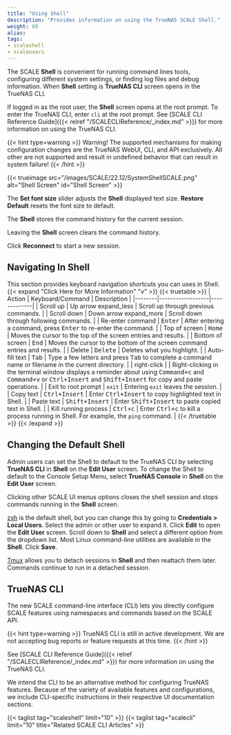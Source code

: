 ```yaml
---
title: "Using Shell"
description: "Provides information on using the TrueNAS SCALE Shell."
weight: 60
alias:
tags:
- scaleshell
- scaleusers
---
```


The SCALE **Shell** is convenient for running command lines tools, configuring different system settings, or finding log files and debug information.
When **Shell** setting is **TrueNAS CLI** screen opens in the TrueNAS CLI.

If logged in as the root user, the **Shell** screen opens at the root prompt. To enter the TrueNAS CLI, enter `cli` at the root prompt. 
See [SCALE CLI Reference Guide]({{< relref "/SCALECLIReference/_index.md" >}}) for more information on using the TrueNAS CLI.

{{< hint type=warning >}}
Warning! The supported mechanisms for making configuration changes are the TrueNAS WebUI, CLI, and API exclusively. 
All other are not supported and result in undefined behavior that can result in system failure! 
{{< /hint >}}

{{< trueimage src="/images/SCALE/22.12/SystemShellSCALE.png" alt="Shell Screen" id="Shell Screen" >}}

The **Set font size** slider adjusts the **Shell** displayed text size.
**Restore Default** resets the font size to default.

The **Shell** stores the command history for the current session.

Leaving the **Shell** screen clears the command history.

Click **Reconnect** to start a new session.

## Navigating In Shell
This section provides keyboard navigation shortcuts you can uses in Shell.
{{< expand "Click Here for More Information" "v" >}}
{{< truetable >}}
| Action | Keyboard/Command | Description |
|--------|------------------|-------------|
| Scroll up | Up arrow <span class="material-icons">expand_less</span> | Scroll up through previous commands. |
| Scroll down | Down arrow <span class="material-icons">expand_more</span> | Scroll down through following commands. |
| Re-enter command | <kbd>Enter</kbd> | After entering a command, press <kbd>Enter</kbd> to re-enter the command. |
| Top of screen | <kbd>Home</kbd> | Moves the cursor to the top of the screen entries and results. |
| Bottom of screen | <kbd>End</kbd> | Moves the cursor to the bottom of the screen command entries and results. |
| Delete | <kbd>Delete</kbd> | Deletes what you highlight. |
| Auto-fill text | <kbd>Tab</kbd> | Type a few letters and press <kbd>Tab</kbd> to complete a command name or filename in the current directory. |
| right-click |  | Right-clicking in the terminal window displays a reminder about using <kbd>Command+c</kbd> and <kbd>Command+v</kbd> or <kbd>Ctrl+Insert</kbd> and <kbd>Shift+Insert</kbd> for copy and paste operations. |
| Exit to root prompt | `exit` | Entering `exit` leaves the session. |
| Copy text | <kbd>Ctrl+Insert</kbd> | Enter <kbd>Ctrl+Insert</kbd> to copy highlighted text in Shell. |
| Paste text | <kbd>Shift+Insert</kbd> | Enter <kbd>Shift+Insert</kbd> to paste copied text in Shell. |
| Kill running process | <kbd>Ctrl+c</kbd> | Enter <kbd>Ctrl+c</kbd> to kill a process running in Shell. For example, the `ping` command. |
{{< /truetable >}}
{{< /expand >}}

## Changing the Default Shell
Admin users can set the Shell to default to the TrueNAS CLI by selecting **TrueNAS CLI** in **Shell** on the **Edit User** screen. 
To change the Shell to default to the Console Setup Menu, select **TrueNAS Console** in **Shell** on the **Edit User** screen.

Clicking other SCALE UI menus options closes the shell session and stops commands running in the **Shell** screen.

[zsh](https://www.zsh.org/) is the default shell, but you can change this by going to **Credentials > Local Users**. 
Select the admin or other user to expand it. 
Click **Edit** to open the **Edit User** screen.
Scroll down to **Shell** and select a different option from the dropdown list. Most Linux command-line utilities are available in the **Shell**. 
Click **Save**.

[Tmux](https://github.com/tmux/tmux/wiki/) allows you to detach  sessions in **Shell** and then reattach them later.
Commands continue to run in a detached session.

## TrueNAS CLI

The new SCALE command-line interface (CLI) lets you directly configure SCALE features using namespaces and commands based on the SCALE API.

{{< hint type=warning >}}
TrueNAS CLI is still in active development.
We are not accepting bug reports or feature requests at this time.
{{< /hint >}}

See [SCALE CLI Reference Guide]({{< relref "/SCALECLIReference/_index.md" >}}) for more information on using the TrueNAS CLI.

We intend the CLI to be an alternative method for configuring TrueNAS features.
Because of the variety of available features and configurations, we include CLI-specific instructions in their respective UI documentation sections.

{{< taglist tag="scaleshell" limit="10" >}}
{{< taglist tag="scalecli" limit="10" title="Related SCALE CLI Articles" >}}